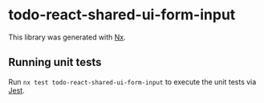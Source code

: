 # todo-react-shared-ui-form-input

This library was generated with [Nx](https://nx.dev).

## Running unit tests

Run `nx test todo-react-shared-ui-form-input` to execute the unit tests via [Jest](https://jestjs.io).
